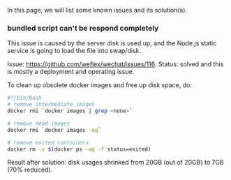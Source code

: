 In this page, we will list some known issues and its solution(s).

### bundled script can't be respond completely

This issue is caused by the server disk is used up, and the Node.js static service is going to load the file into swap/disk.

Issue: https://github.com/weflex/wechat/issues/116.
Status: solved and this is mostly a deployment and operating issue.

To clean up obsolete docker images and free up disk space, do:

```bash
#!/bin/bash
# remove intermediate images
docker rmi `docker images | grep <none>`

# remove dead images
docker rmi `docker images -aq`

# remove exited containers
docker rm -v $(docker ps -aq -f status=exited)
```

Result after solution: disk usages shrinked from 20GB (out of 20GB) to 7GB (70% reduced).

